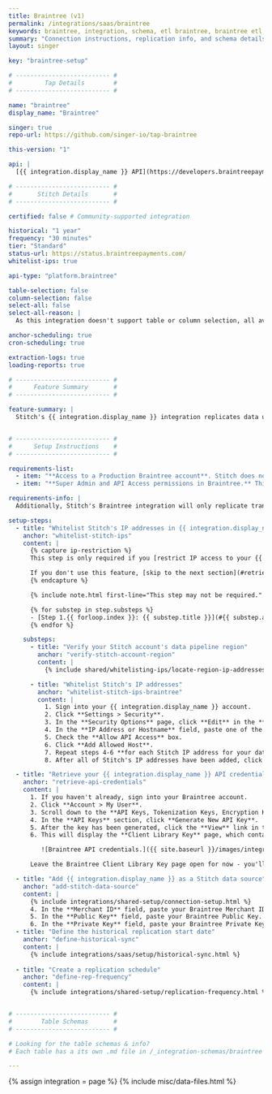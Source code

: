 ```yaml
---
title: Braintree (v1)
permalink: /integrations/saas/braintree
keywords: braintree, integration, schema, etl braintree, braintree etl, braintree schema
summary: "Connection instructions, replication info, and schema details for Stitch's Braintree integration."
layout: singer

key: "braintree-setup"

# -------------------------- #
#         Tap Details        #
# -------------------------- #

name: "braintree"
display_name: "Braintree"

singer: true
repo-url: https://github.com/singer-io/tap-braintree

this-version: "1"

api: |
  [{{ integration.display_name }} API](https://developers.braintreepayments.com/start/overview){:target="new"}

# -------------------------- #
#       Stitch Details       #
# -------------------------- #

certified: false # Community-supported integration

historical: "1 year"
frequency: "30 minutes"
tier: "Standard"
status-url: https://status.braintreepayments.com/
whitelist-ips: true

api-type: "platform.braintree"

table-selection: false
column-selection: false
select-all: false
select-all-reason: |
  As this integration doesn't support table or column selection, all available tables and columns are automatically replicated.

anchor-scheduling: true
cron-scheduling: true

extraction-logs: true
loading-reports: true

# -------------------------- #
#      Feature Summary       #
# -------------------------- #

feature-summary: |
  Stitch's {{ integration.display_name }} integration replicates data using the {{ integration.api | flatify }}. Refer to the [Schema](#schema) section for a list of objects available for replication.


# -------------------------- #
#      Setup Instructions    #
# -------------------------- #

requirements-list:
  - item: "**Access to a Production Braintree account**. Stitch does not currently support connecting to Sandbox accounts."
  - item: "**Super Admin and API Access permissions in Braintree.** This is required to create the API access token in Braintree. [You can find info on Braintree user roles and permissions here](https://articles.braintreepayments.com/control-panel/basics/users-roles)."

requirements-info: |
  Additionally, Stitch's Braintree integration will only replicate transactions for the **default merchant account** in your Braintree instance. You can verify the merchant account set as the default by going to **Settings > Processing > Merchant Accounts** when signed into Braintree.

setup-steps:
  - title: "Whitelist Stitch's IP addresses in {{ integration.display_name }}"
    anchor: "whitelist-stitch-ips"
    content: |
      {% capture ip-restriction %}
      This step is only required if you [restrict IP access to your {{ integration.display_name }} account](https://articles.braintreepayments.com/reference/security/control-panel-whitelisting).

      If you don't use this feature, [skip to the next section](#retrieve-api-credentials).
      {% endcapture %}

      {% include note.html first-line="This step may not be required." content=ip-restriction %}

      {% for substep in step.substeps %}
      - [Step 1.{{ forloop.index }}: {{ substep.title }}](#{{ substep.anchor }})
      {% endfor %} 

    substeps:
      - title: "Verify your Stitch account's data pipeline region"
        anchor: "verify-stitch-account-region"
        content: |
          {% include shared/whitelisting-ips/locate-region-ip-addresses.html %}

      - title: "Whitelist Stitch's IP addresses"
        anchor: "whitelist-stitch-ips-braintree"
        content: |
          1. Sign into your {{ integration.display_name }} account.
          2. Click **Settings > Security**.
          3. In the **Security Options** page, click **Edit** in the **IP and Hostname Restrictions** section.
          4. In the **IP Address or Hostname** field, paste one of the data pipeline region IP addresses you retrieved in the [previous step](#verify-stitch-account-region).
          5. Check the **Allow API Access** box.
          6. Click **Add Allowed Host**.
          7. Repeat steps 4-6 **for each Stitch IP address for your data pipeline region**.
          8. After all of Stitch's IP addresses have been added, click **Enable Restrictions**.

  - title: "Retrieve your {{ integration.display_name }} API credentials"
    anchor: "retrieve-api-credentials"
    content: |
      1. If you haven't already, sign into your Braintree account.
      2. Click **Account > My User**.
      3. Scroll down to the **API Keys, Tokenization Keys, Encryption Keys** section and click **View Authorizations**.
      4. In the **API Keys** section, click **Generate New API Key**.
      5. After the key has been generated, click the **View** link in the **Private Key** column.
      6. This will display the **Client Library Key** page, which contains your Braintree API credentials:

         ![Braintree API credentials.]({{ site.baseurl }}/images/integrations/braintree-api-credentials.png)

      Leave the Braintree Client Library Key page open for now - you'll need the **Public Key**, **Private Key**, and **Merchant ID** to complete the setup in Stitch.

  - title: "Add {{ integration.display_name }} as a Stitch data source"
    anchor: "add-stitch-data-source"
    content: |
      {% include integrations/shared-setup/connection-setup.html %}
      4. In the **Merchant ID** field, paste your Braintree Merchant ID.
      5. In the **Public Key** field, paste your Braintree Public Key.
      6. In the **Private Key** field, paste your Braintree Private Key.
  - title: "Define the historical replication start date"
    anchor: "define-historical-sync"
    content: |
      {% include integrations/saas/setup/historical-sync.html %}
  
  - title: "Create a replication schedule"
    anchor: "define-rep-frequency"
    content: |
      {% include integrations/shared-setup/replication-frequency.html %}


# -------------------------- #
#        Table Schemas       #
# -------------------------- #

# Looking for the table schemas & info?
# Each table has a its own .md file in /_integration-schemas/braintree

---
```

{% assign integration = page %}
{% include misc/data-files.html %}
